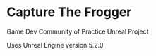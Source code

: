 # Capture The Frogger
 Game Dev Community of Practice Unreal Project

Uses Unreal Engine version 5.2.0
